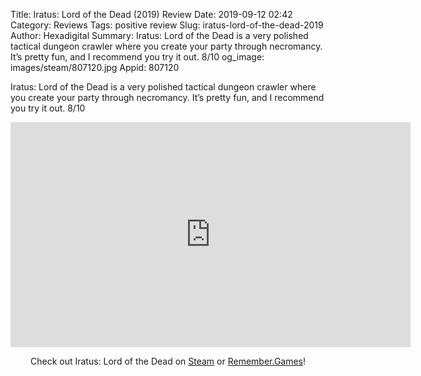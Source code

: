 Title: Iratus: Lord of the Dead (2019) Review
Date: 2019-09-12 02:42
Category: Reviews
Tags: positive review
Slug: iratus-lord-of-the-dead-2019
Author: Hexadigital
Summary: Iratus: Lord of the Dead is a very polished tactical dungeon crawler where you create your party through necromancy. It’s pretty fun, and I recommend you try it out. 8/10
og_image: images/steam/807120.jpg
Appid: 807120

Iratus: Lord of the Dead is a very polished tactical dungeon crawler where you create your party through necromancy. It’s pretty fun, and I recommend you try it out. 8/10

<center><iframe src="https://www.youtube.com/embed/t-FaeXzB9ig?feature=oembed" allow="accelerometer; autoplay; encrypted-media; gyroscope; picture-in-picture" width="640" height="360" frameborder="0"></iframe>

Check out Iratus: Lord of the Dead on [Steam](https://store.steampowered.com/app/807120/?curator_clanid=34633900) or [Remember.Games](https://remember.games/game/2564/)!</center>
